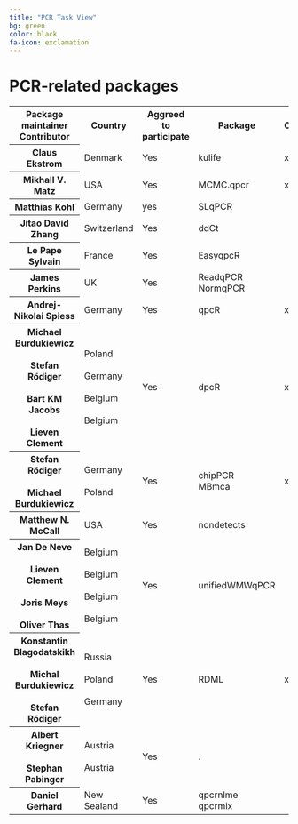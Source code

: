 ```yaml
---
title: "PCR Task View"
bg: green
color: black
fa-icon: exclamation
---
```


# PCR-related packages

<table class="center"><tbody><tr><th scope="col">Package maintainer<br />Contributor</th><th scope="col">Country</th><th scope="col">Aggreed <br />to participate</th><th scope="col">Package</th><th scope="col">CRAN</th><th scope="col">Biocon-<br />ductor</th><th scope="col">GitHub</th></tr><tr><th scope="row">Claus Ekstrom</th><td>Denmark</td><td>Yes</td><td>kulife</td><td>x</td><td></td><td></td></tr><tr><th scope="row">Mikhall V. Matz</th><td>USA</td><td>Yes</td><td>MCMC.qpcr</td><td>x</td><td></td><td></td></tr><tr><th scope="row">Matthias Kohl</th><td>Germany</td><td>yes</td><td>SLqPCR</td><td></td><td>x</td><td></td></tr><tr><th scope="row">Jitao David Zhang</th><td>Switzerland</td><td>Yes</td><td>ddCt</td><td></td><td>x</td><td></td></tr><tr><th scope="row">Le Pape Sylvain</th><td>France</td><td>Yes</td><td>EasyqpcR</td><td></td><td>x</td><td></td></tr><tr><th scope="row">James Perkins</th><td>UK</td><td>Yes</td><td>ReadqPCR<br />NormqPCR</td><td></td><td>x<br />x</td><td></td></tr><tr><th scope="row">Andrej-Nikolai Spiess</th><td>Germany</td><td>Yes</td><td>qpcR</td><td>x</td><td></td><td></td></tr><tr><th scope="row">Michael Burdukiewicz<br /><br />Stefan Rödiger<br /><br />Bart KM Jacobs<br /><br />Lieven Clement</th><td>Poland<br /><br />Germany<br /><br />Belgium<br /><br />Belgium</td><td>Yes</td><td>dpcR</td><td>x</td><td></td><td></td></tr><tr><th scope="row">Stefan Rödiger<br /><br />Michael Burdukiewicz</th><td>Germany<br /><br />Poland</td><td>Yes</td><td>chipPCR<br />MBmca</td><td>x</td><td></td><td></td></tr><tr><th scope="row">Matthew N. McCall</th><td>USA</td><td>Yes</td><td>nondetects</td><td></td><td>x</td><td></td></tr><tr><th scope="row">Jan De Neve<br /><br />Lieven Clement<br /><br />Joris Meys<br /><br />Oliver Thas</th><td>Belgium<br /><br />Belgium<br /><br />Belgium<br /><br />Belgium</td><td>Yes</td><td>unifiedWMWqPCR</td><td></td><td>x</td><td></td></tr><tr><th scope="row">Konstantin Blagodatskikh<br /><br />Michal Burdukiewicz<br /><br />Stefan Rödiger</th><td>Russia<br /><br />Poland<br /><br />Germany</td><td>Yes</td><td>RDML</td><td>x</td><td></td><td></td></tr><tr><th scope="row">Albert Kriegner<br /><br />Stephan Pabinger</th><td>Austria<br /><br />Austria</td><td>Yes</td><td>.</td><td></td><td></td><td></td></tr><tr><th scope="row" rowspan="1">Daniel Gerhard</th><td rowspan="1">New Sealand</td><td rowspan="1">Yes</td><td rowspan="1">qpcrnlme<br />qpcrmix</td><td rowspan="1"></td><td rowspan="1"></td><td rowspan="1">x<br />x</td></tr></tbody></table>

